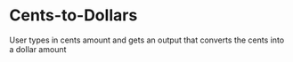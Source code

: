 # Cents-to-Dollars
User types in cents amount and gets an output that converts the cents into a dollar amount
